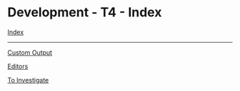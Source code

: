 # Development - T4 - Index

[Index](../index.md)

---

[Custom Output](custom_output.md)

[Editors](editors.md)

[To Investigate](to_investigate.md)
